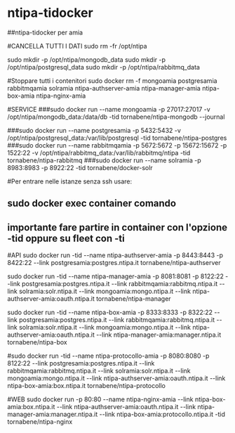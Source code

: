 ntipa-tidocker
============

##ntipa-tidocker per amia

#CANCELLA TUTTI I DATI
sudo rm -fr /opt/ntipa

sudo mkdir -p /opt/ntipa/mongodb_data
sudo mkdir -p /opt/ntipa/postgresql_data
sudo mkdir -p /opt/ntipa/rabbitmq_data

#Stoppare tutti i contenitori
sudo docker rm -f mongoamia postgresamia rabbitmqamia solramia ntipa-authserver-amia ntipa-manager-amia ntipa-box-amia  ntipa-nginx-amia


#SERVICE 
###sudo docker run  --name mongoamia    -p 27017:27017  -v  /opt/ntipa/mongodb_data:/data/db -tid   tornabene/ntipa-mongodb  --journal

###sudo docker run  --name postgresamia -p 5432:5432 -v  /opt/ntipa/postgresql_data:/var/lib/postgresql -tid   tornabene/ntipa-postgres     
###sudo docker run  --name rabbitmqamia -p 5672:5672 -p 15672:15672 -p 1522:22  -v /opt/ntipa/rabbitmq_data:/var/lib/rabbitmq/ntipa -tid tornabene/ntipa-rabbitmq
###sudo docker run  --name solramia -p 8983:8983 -p 8922:22  -tid tornabene/docker-solr

#Per entrare nelle istanze senza ssh usare:
##	sudo docker exec container comando 
##	importante fare partire in container con l'opzione -tid oppure su fleet con -ti

#API
sudo docker run -tid --name ntipa-authserver-amia  -p 8443:8443  -p 8422:22 --link postgresamia:postgres.ntipa.it tornabene/ntipa-authserver

sudo docker run -tid --name ntipa-manager-amia     -p 8081:8081  -p 8122:22 --link postgresamia:postgres.ntipa.it  --link rabbitmqamia:rabbitmq.ntipa.it --link solramia:solr.ntipa.it  --link  mongoamia:mongo.ntipa.it   --link ntipa-authserver-amia:oauth.ntipa.it  tornabene/ntipa-manager

sudo docker run -tid --name ntipa-box-amia         -p 8333:8333  -p 8322:22 --link postgresamia:postgres.ntipa.it  --link rabbitmqamia:rabbitmq.ntipa.it --link solramia:solr.ntipa.it  --link  mongoamia:mongo.ntipa.it   --link ntipa-authserver-amia:oauth.ntipa.it --link ntipa-manager-amia:manager.ntipa.it    tornabene/ntipa-box
  
#sudo docker run -tid --name ntipa-protocollo-amia     -p 8080:8080  -p 8122:22 --link postgresamia:postgres.ntipa.it  --link rabbitmqamia:rabbitmq.ntipa.it --link solramia:solr.ntipa.it  --link  mongoamia:mongo.ntipa.it   --link ntipa-authserver-amia:oauth.ntipa.it --link ntipa-box-amia:box.ntipa.it  tornabene/ntipa-protocollo

  
#WEB
sudo docker run   -p 80:80     --name  ntipa-nginx-amia --link ntipa-box-amia:box.ntipa.it  --link ntipa-authserver-amia:oauth.ntipa.it --link ntipa-manager-amia:manager.ntipa.it --link ntipa-box-amia:protocollo.ntipa.it  -tid tornabene/ntipa-nginx 
